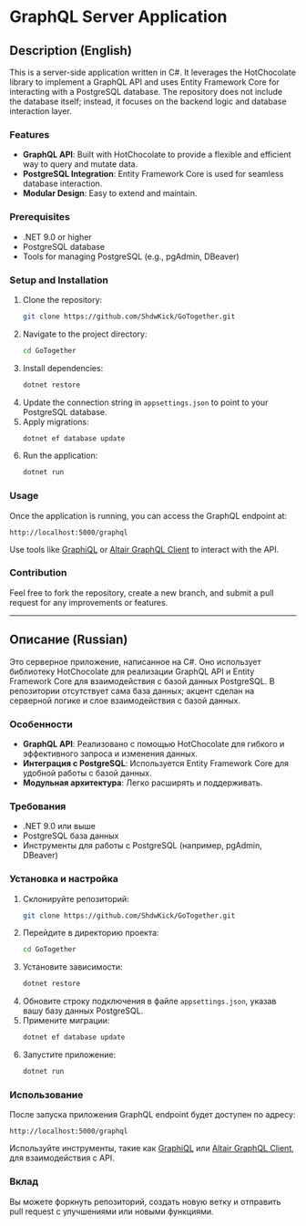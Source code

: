 # GraphQL Server Application

## Description (English)

This is a server-side application written in C#. It leverages the HotChocolate library to implement a GraphQL API and uses Entity Framework Core for interacting with a PostgreSQL database. The repository does not include the database itself; instead, it focuses on the backend logic and database interaction layer.

### Features

- **GraphQL API**: Built with HotChocolate to provide a flexible and efficient way to query and mutate data.
- **PostgreSQL Integration**: Entity Framework Core is used for seamless database interaction.
- **Modular Design**: Easy to extend and maintain.

### Prerequisites

- .NET 9.0 or higher
- PostgreSQL database
- Tools for managing PostgreSQL (e.g., pgAdmin, DBeaver)

### Setup and Installation

1. Clone the repository:
   ```bash
   git clone https://github.com/ShdwKick/GoTogether.git
   ```
2. Navigate to the project directory:
   ```bash
   cd GoTogether
   ```
3. Install dependencies:
   ```bash
   dotnet restore
   ```
4. Update the connection string in `appsettings.json` to point to your PostgreSQL database.
5. Apply migrations:
   ```bash
   dotnet ef database update
   ```
6. Run the application:
   ```bash
   dotnet run
   ```

### Usage

Once the application is running, you can access the GraphQL endpoint at:

```
http://localhost:5000/graphql
```

Use tools like [GraphiQL](https://www.npmjs.com/package/graphiql) or [Altair GraphQL Client](https://altair.sirmuel.design/) to interact with the API.

### Contribution

Feel free to fork the repository, create a new branch, and submit a pull request for any improvements or features.


---

## Описание (Russian)

Это серверное приложение, написанное на C#. Оно использует библиотеку HotChocolate для реализации GraphQL API и Entity Framework Core для взаимодействия с базой данных PostgreSQL. В репозитории отсутствует сама база данных; акцент сделан на серверной логике и слое взаимодействия с базой данных.

### Особенности

- **GraphQL API**: Реализовано с помощью HotChocolate для гибкого и эффективного запроса и изменения данных.
- **Интеграция с PostgreSQL**: Используется Entity Framework Core для удобной работы с базой данных.
- **Модульная архитектура**: Легко расширять и поддерживать.

### Требования

- .NET 9.0 или выше
- PostgreSQL база данных
- Инструменты для работы с PostgreSQL (например, pgAdmin, DBeaver)

### Установка и настройка

1. Склонируйте репозиторий:
   ```bash
   git clone https://github.com/ShdwKick/GoTogether.git
   ```
2. Перейдите в директорию проекта:
   ```bash
   cd GoTogether
   ```
3. Установите зависимости:
   ```bash
   dotnet restore
   ```
4. Обновите строку подключения в файле `appsettings.json`, указав вашу базу данных PostgreSQL.
5. Примените миграции:
   ```bash
   dotnet ef database update
   ```
6. Запустите приложение:
   ```bash
   dotnet run
   ```

### Использование

После запуска приложения GraphQL endpoint будет доступен по адресу:

```
http://localhost:5000/graphql
```

Используйте инструменты, такие как [GraphiQL](https://www.npmjs.com/package/graphiql) или [Altair GraphQL Client](https://altair.sirmuel.design/), для взаимодействия с API.

### Вклад

Вы можете форкнуть репозиторий, создать новую ветку и отправить pull request с улучшениями или новыми функциями.

